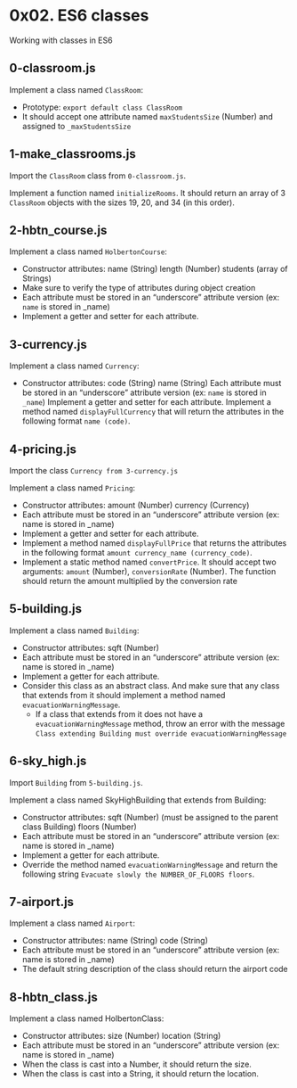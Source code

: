 # 0x02. ES6 classes
Working with classes in ES6

## 0-classroom.js
Implement a class named `ClassRoom`:
- Prototype: `export default class ClassRoom`
- It should accept one attribute named `maxStudentsSize` (Number) and assigned to `_maxStudentsSize`

## 1-make_classrooms.js
Import the `ClassRoom` class from `0-classroom.js`.

Implement a function named `initializeRooms`. It should return an array of 3 `ClassRoom` objects with the sizes 19, 20, and 34 (in this order).

## 2-hbtn_course.js
Implement a class named `HolbertonCourse`:
- Constructor attributes:
    name (String)
    length (Number)
    students (array of Strings)
- Make sure to verify the type of attributes during object creation
- Each attribute must be stored in an “underscore” attribute version (ex: `name` is stored in _name)
- Implement a getter and setter for each attribute.

## 3-currency.js
Implement a class named `Currency`:

- Constructor attributes:
    code (String)
    name (String)
Each attribute must be stored in an “underscore” attribute version (ex: `name` is stored in `_name`)
Implement a getter and setter for each attribute.
Implement a method named `displayFullCurrency` that will return the attributes in the following format `name (code)`.

## 4-pricing.js
Import the class `Currency from 3-currency.js`

Implement a class named `Pricing`:

- Constructor attributes:
    amount (Number)
    currency (Currency)
- Each attribute must be stored in an “underscore” attribute version (ex: name is stored in _name)
- Implement a getter and setter for each attribute.
- Implement a method named `displayFullPrice` that returns the attributes in the following format `amount currency_name (currency_code)`.
- Implement a static method named `convertPrice`. It should accept two arguments: `amount` (Number), `conversionRate` (Number). The function should return the amount multiplied by the conversion rate

## 5-building.js
Implement a class named `Building`:

- Constructor attributes:
    sqft (Number)
- Each attribute must be stored in an “underscore” attribute version (ex: name is stored in _name)
- Implement a getter for each attribute.
- Consider this class as an abstract class. And make sure that any class that extends from it should implement a method named `evacuationWarningMessage`.
   - If a class that extends from it does not have a `evacuationWarningMessage` method, throw an error with the message `Class extending Building must override evacuationWarningMessage`

## 6-sky_high.js
Import `Building` from `5-building.js`.

Implement a class named SkyHighBuilding that extends from Building:
- Constructor attributes:
    sqft (Number) (must be assigned to the parent class Building)
    floors (Number)
- Each attribute must be stored in an “underscore” attribute version (ex: name is stored in _name)
- Implement a getter for each attribute.
- Override the method named `evacuationWarningMessage` and return the following string `Evacuate slowly the NUMBER_OF_FLOORS floors`.

## 7-airport.js
Implement a class named `Airport`:
- Constructor attributes:
    name (String)
    code (String)
- Each attribute must be stored in an “underscore” attribute version (ex: name is stored in _name)
- The default string description of the class should return the airport code

## 8-hbtn_class.js
Implement a class named HolbertonClass:
- Constructor attributes:
    size (Number)
    location (String)
- Each attribute must be stored in an “underscore” attribute version (ex: name is stored in _name)
- When the class is cast into a Number, it should return the size.
- When the class is cast into a String, it should return the location.

